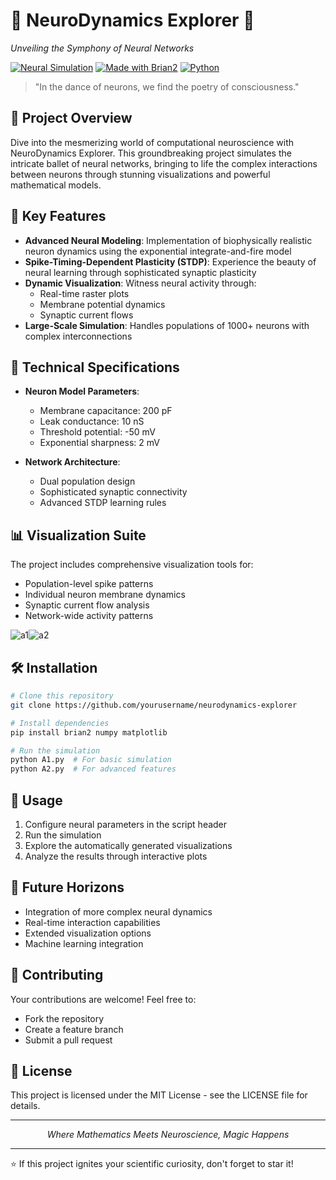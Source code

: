 🧠 **NeuroDynamics Explorer** 🌟
===============================

*Unveiling the Symphony of Neural Networks*

[![Neural Simulation](https://img.shields.io/badge/Neural-Simulation-brightgreen.svg)](https://github.com/yourusername/neurodynamics-explorer)
[![Made with Brian2](https://img.shields.io/badge/Made%20with-Brian2-blue.svg)](https://briansimulator.org/)
[![Python](https://img.shields.io/badge/Python-Powered-yellow.svg)](https://www.python.org/)

> "In the dance of neurons, we find the poetry of consciousness." 

🌟 **Project Overview**
-------------------

Dive into the mesmerizing world of computational neuroscience with NeuroDynamics Explorer. This groundbreaking project simulates the intricate ballet of neural networks, bringing to life the complex interactions between neurons through stunning visualizations and powerful mathematical models.

🚀 **Key Features**
---------------

* **Advanced Neural Modeling**: Implementation of biophysically realistic neuron dynamics using the exponential integrate-and-fire model
* **Spike-Timing-Dependent Plasticity (STDP)**: Experience the beauty of neural learning through sophisticated synaptic plasticity
* **Dynamic Visualization**: Witness neural activity through:
  - Real-time raster plots
  - Membrane potential dynamics
  - Synaptic current flows
* **Large-Scale Simulation**: Handles populations of 1000+ neurons with complex interconnections

🔬 **Technical Specifications**
--------------------------

* **Neuron Model Parameters**:
  - Membrane capacitance: 200 pF
  - Leak conductance: 10 nS
  - Threshold potential: -50 mV
  - Exponential sharpness: 2 mV

* **Network Architecture**:
  - Dual population design
  - Sophisticated synaptic connectivity
  - Advanced STDP learning rules

📊 **Visualization Suite**
----------------------

The project includes comprehensive visualization tools for:
* Population-level spike patterns
* Individual neuron membrane dynamics
* Synaptic current flow analysis
* Network-wide activity patterns

![a1](https://github.com/user-attachments/assets/ca3792e2-fde3-48db-b96e-9b4036d1c5c4)![a2](https://github.com/user-attachments/assets/e768d124-de5a-4fa5-8a1c-4751d5425ad5)


🛠️ **Installation**
---------------

```bash
# Clone this repository
git clone https://github.com/yourusername/neurodynamics-explorer

# Install dependencies
pip install brian2 numpy matplotlib

# Run the simulation
python A1.py  # For basic simulation
python A2.py  # For advanced features
```

🎯 **Usage**
---------

1. Configure neural parameters in the script header
2. Run the simulation
3. Explore the automatically generated visualizations
4. Analyze the results through interactive plots

🌈 **Future Horizons**
------------------

* Integration of more complex neural dynamics
* Real-time interaction capabilities
* Extended visualization options
* Machine learning integration

👥 **Contributing**
---------------

Your contributions are welcome! Feel free to:
* Fork the repository
* Create a feature branch
* Submit a pull request

📜 **License**
----------

This project is licensed under the MIT License - see the LICENSE file for details.

-------------------

<p align="center">
  <i>Where Mathematics Meets Neuroscience, Magic Happens</i>
</p>

-------------------

⭐ If this project ignites your scientific curiosity, don't forget to star it! 

